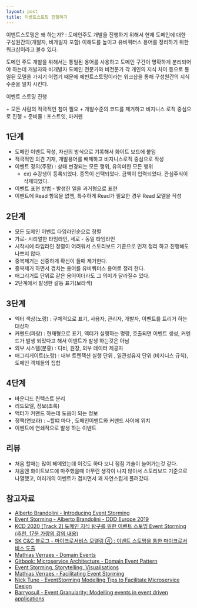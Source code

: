 ```yaml
---
layout: post
title: 이벤트스토밍 진행하기
---
```


<p>이벤트스토밍은 왜 하는가? : 도메인주도 개발을 진행하기 위해서 현재 도메인에 대한 구성원간의(개발자, 비개발자 포함) 이해도를 높이고 유비쿼터스 용어를 정리하기 위한 워크샵이라고 볼수 있다. </p>
<p>도메인 주도 개발을 위해서는 통일된 용어를 사용하고 도메인 구간이 명확하게 분리되어야 하는데 개발자와 비개발자 도메인 전문가와 비전문가 각 개인의 지식 차이 등으로 통일된 모델을 가지기 어렵기 때문에 에빈트스토밍이라는 워크샵을 통해 구성원간의 지식수준을
일치 시킨다.</p>

<p>이벤트 스토밍 진행</p>
+ 모든 사람의 적극적인 참여 필요
+ 개발수준의 코드를 제거하고 비지니스 로직 중심으로 진행
+ 준비물 : 포스트잇, 마커펜

<h2 class="section-heading">1단계</h2>

+ 도메인 이벤트 작성, 자신의 방식으로 기록해서 화이트 보드에 붙임
+ 적극적인 의견 기재, 개발용어를 배제하고 비지니스로직 중심으로 작성
+ 이벤트 정의(주황) : 상태 변경되는 모든 행위, 유의미한 모든 행위
    - ex) 수강생이 등록되었다. 종목이 선택되었다. 금액이 입력되었다. 관심주식이 삭제되었다.
+ 이벤트 표현 방법 - 발생한 일을 과거형으로 표현
+ 이벤트에 Read 항목을 없앰, 특수하게 Read가 필요한 경우 Read 모델을 작성

<h2 class="section-heading">2단계</h2>

+ 모든 도메인 이벤트 타임라인순으로 정렬
+ 가로- 시리얼한 타임라인, 세로 - 동일 타임라인
+ 시작시에 타임라인 정렬이 어려워서 스토리보드 기준으로 먼저 정리 하고 진행해도 나쁘지 않다.
+ 중복제거는 신중하게 확신이 들때 제거한다.
+ 중복제거 하면서 겹치는 용어를 유비쿼터스 용어로 정리 한다.
+ 애그리거트 단위로 같은 용어이더라도 그 의미가 달라질수 있다.
+ 2단계에서 발생한 갈등 표기(보라색)

<h2 class="section-heading">3단계</h2>

+ 엑터 색상(노랑) : 구체적으로 표기, 사용자, 관리자, 개발자, 이벤트를 트리거 하는 대상자
+ 커멘드(파랑) : 현재형으로 표기, 엑터가 실행하는 명령, 호출되면 이벤트 생성, 커멘드가 발생 되있다고 해서 이벤트가 발생 하는것은 아님
+ 외부 시스템(분홍) : 디비, 원장, 외부 데이터 제공자
+ 애그리게이트(노랑) : 내부 트렌잭션 실행 단위 , 일관성유지 단위 (비지니스 규칙), 도메인 객체들의 집합

<h2 class="section-heading">4단계</h2>

+ 바운디드 컨텍스트 분리
+ 리드모델, 정보(초록)
+ 액터가 커맨드 하는데 도움이 되는 정보
+ 정책(연보라) : ~할떄 마다 , 도메인이벤트와 커멘드 사이에 위치
+ 이벤트에 연쇄적으로 발생 하는 이벤트

<h2 class="section-heading">리뷰</h2>

+ 처음 할때는 많이 헤메었는데 이것도 하다 보니 점점 기술이 늘어가는것 같다.
+ 처음엔 화이트보드에 마주했을때 아무런 생각이 나지 않아서 스토리보드 기준으로 나열했고, 여러개의 이벤트가 겹치면서 꽤 자연스럽게 풀려갔다.

<h2 class="section-heading">참고자료</h2>

- [Alberto Brandolini - Introducing Event Storming](https://ziobrando.blogspot.com/2013/11/introducing-event-storming.html)
- [Event Storming - Alberto Brandolini - DDD Europe 2019](https://www.youtube.com/watch?v=mLXQIYEwK24)
- [KCD 2020 [Track 2] 도메인 지식 탐구를 위한 이벤트 스토밍 Event Storming (추천, 17분 가량의 강의 내용)](https://www.youtube.com/watch?v=hUcpv5fdCIk)
- [SK C&C 블로그 - 마이크로서비스 모델링 ④ : 이벤트 스토밍을 통한 마이크로서비스 도출](https://engineering-skcc.github.io/microservice%20modeling/Event-Storming/)
- [Mathias Verraes - Domain Events](https://verraes.net/2014/11/domain-events/)
- [Gitbook: Microservice Architecture - Domain Event Pattern](https://badia-kharroubi.gitbooks.io/microservices-architecture/content/patterns/tactical-patterns/domain-event-pattern.html)
- [Event Storming, Storytelling, Visualisations](https://verraes.net/2015/03/event-storming-storytelling-visualisations/)
- [Mathias Verraes - Facilitating Event Storming](https://verraes.net/2013/08/facilitating-event-storming/)
- [Nick Tune - EventStorming Modelling Tips to Facilitate Microservice Design](https://medium.com/nick-tune-tech-strategy-blog/eventstorming-modelling-tips-to-facilitate-microservice-design-1b1b0b838efc)
- [Barryosull - Event Granularity: Modelling events in event driven applications](https://dev.to/barryosull/event-granularity-modelling-events-in-event-driven-applications-e50)